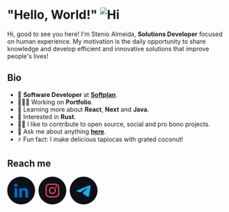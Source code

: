 <h1><strong>"Hello, World!"</strong> <img src="https://user-images.githubusercontent.com/1303154/88677602-1635ba80-d120-11ea-84d8-d263ba5fc3c0.gif" width="32" alt="Hi"></h1>

Hi, good to see you here! I'm Stenio Almeida, **Solutions Developer** focused on human experience. My motivation is the daily opportunity to share knowledge and develop efficient and innovative solutions that improve people's lives!

## **Bio**

- 💼 **Software Developer** at [**Softplan**][softplan].
- 👨🏻‍💻 Working on **Portfolio**.
- 🌱 Learning more about **React**, **Next** and **Java**.
- 🧐 Interested in **Rust**.
- 🤝🏼 I like to contribute to open source, social and pro bono projects.
- 💬 Ask me about anything [**here**][telegram].
- ⚡ Fun fact: I make delicious tapiocas with grated coconut!

## **Reach me**

[<img src="./etc/assets/social-linkedin.svg" alt="Linkedin" />][linkedin]&nbsp;
[<img src="./etc/assets/social-instagram.svg" alt="Instagram" />][instagram]&nbsp;
[<img src="./etc/assets/social-telegram.svg" alt="Telegram" />][telegram]

<!-- <a href="./RESUME.md"><h4><strong>Ver perfil completo!</strong></h4></a> -->

<!-- links -->

[linkedin]: https://linkedin.com/in/stenioas/
[instagram]: https://instagram.com/stenioas/
[telegram]: https://t.me/stenioas/
[gmail]: mailto:stenioas@gmail.com
[softplan]: https://softplan.com.br/
[lang-english]: ./README.en.md
